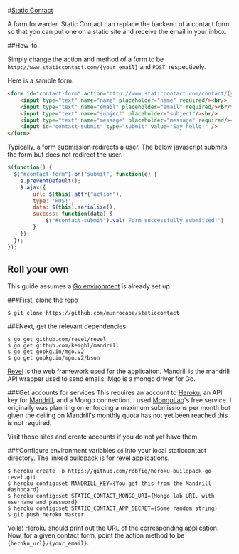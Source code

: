 #[Static Contact](http://www.staticcontact.com)

A form forwarder. Static Contact can replace the backend of a contact form so that you can put one on a static site and receive the email in your inbox.

##How-to

Simply change the action and method of a form to be `http://www.staticcontact.com/{your_email}` and `POST`, respectively.

Here is a sample form:

``` HTML
<form id="contact-form" action="http://www.staticcontact.com/contact/{your_email}" method="POST">
    <input type="text" name="name" placeholder="name" required/><br/>
    <input type="text" name="email" placeholder="email" required/><br/>
    <input type="text" name="subject" placeholder="subject"/><br/>
    <input type="text" name="message" placeholder="message" required/><br/>
    <input id="contact-submit" type="submit" value="Say hello!" />
</form>
```

Typically, a form submission redirects a user. The below javascript submits the form but does not redirect the user.

``` js
$(function() {
  $("#contact-form").on("submit", function(e) {
    e.preventDefault();
    $.ajax({
        url: $(this).attr("action"),
        type: 'POST',
        data: $(this).serialize(),
        success: function(data) {
            $("#contact-submit").val('Form successfully submitted!')
        }
    });
  });
});
```

## Roll your own

This guide assumes a [Go environment](http://golang.org/doc/install) is already set up.

###First, clone the repo

```
$ git clone https://github.com/munrocape/staticcontact
```

###Next, get the relevant dependencies
```
$ go get github.com/revel/revel
$ go get github.com/keighl/mandrill
$ go get gopkg.in/mgo.v2
$ go get gopkg.in/mgo.v2/bson
```

[Revel](http://revel.github.io/) is the web framework used for the applicaiton. Mandrill is the mandrill API wrapper used to send emails. Mgo is a mongo driver for Go.

###Get accounts for services
This requires an account to [Heroku](https://heroku.com), an API key for [Mandrill](https://mandrillapp.com), and a Mongo connection. I used [MongoLab](https://mongolab.com)'s free service. I originally was planning on enforcing a maximum submissions per month but given the ceiling on Mandrill's monthly quota has not yet been reached this is not required.

Visit those sites and create accounts if you do not yet have them.

###Configure environment variables
`cd` into your local staticcontact directory. The linked buildpack is for revel applications.
```
$ heroku create -b https://github.com/robfig/heroku-buildpack-go-revel.git
$ heroku config:set MANDRILL_KEY={You get this from the Mandrill dashboard}
$ heroku config:set STATIC_CONTACT_MONGO_URI={Mongo lab URI, with username and password}
$ heroku config:set STATIC_CONTACT_APP_SECRET={Some random string}
$ git push heroku master
```

Voila! Heroku should print out the URL of the corresponding application. Now, for a given contact form, point the action method to be `{heroku_url}/{your_email}`.
